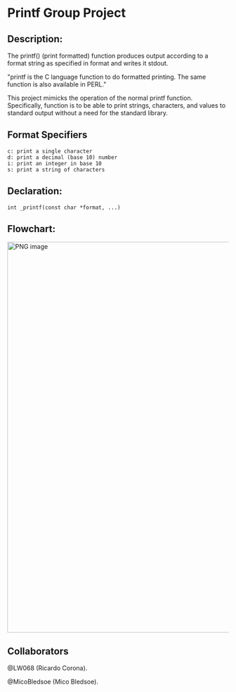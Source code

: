 # Printf Group Project

## Description:

The printf() (print formatted) function produces output according to a format string as specified in format and writes it stdout.

"printf is the C language function to do formatted printing. The same function is also available in PERL."

This project mimicks the operation of the normal printf function. Specifically, function is to be able to print strings, characters, and values to standard output without a need for the standard library.

## Format Specifiers
``` 
c: print a single character
d: print a decimal (base 10) number
i: print an integer in base 10
s: print a string of characters
``` 

## Declaration:

```
int _printf(const char *format, ...)

```
## Flowchart:

<img width="889" alt="PNG image" src="https://user-images.githubusercontent.com/108279441/200658620-f8286f0f-4a9a-4dbb-80b3-c6f99aeb0d7d.png">

## Collaborators

@LW068 (Ricardo Corona).

@MicoBledsoe (Mico Bledsoe).

